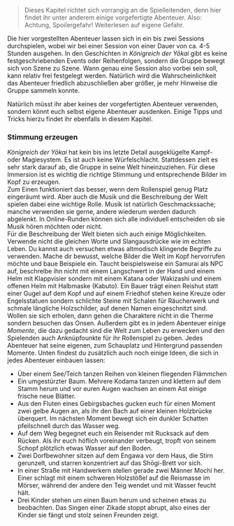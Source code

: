> Dieses Kapitel richtet sich vorrangig an die Spielleitenden, denn hier findet ihr unter anderem einige vorgefertigte Abenteuer. Also: Achtung, Spoilergefahr! Weiterlesen auf eigene Gefahr. 

Die hier vorgestellten Abenteuer lassen sich in ein bis zwei Sessions durchspielen, wobei wir bei einer Session von einer Dauer von ca. 4-5 Stunden ausgehen. In den Geschichten in *Königreich der Yōkai* gibt es keine festgeschriebenden Events oder Reihenfolgen, sondern die Gruppe bewegt sich von Szene zu Szene. Wann genau eine Session also vorbei sein soll, kann relativ frei festgelegt werden. Natürlich wird die Wahrscheinlichkeit das Abenteuer friedlich abzuschließen aber größer, je mehr Hinweise die Gruppe sammeln konnte.    

<!-- hier müsste noch mehr Gedöns stehen-->

Natürlich müsst ihr aber keines der vorgefertigten Abenteuer verwenden, sondern könnt euch selbst eigene Abenteuer ausdenken. Einige Tipps und Tricks hierzu findet ihr ebenfalls in diesem Kapitel.

### Stimmung erzeugen 
*Königreich der Yōkai* hat kein bis ins letzte Detail ausgeklügelte Kampf- oder Magiesystem. Es ist auch keine Würfelschlacht. Stattdessen zielt es sehr stark darauf ab, die Gruppe in seine Welt hineinzuziehen. Für diese Immersion ist es wichtig die richtige Stimmung und entsprechende Bilder im Kopf zu erzeugen.  
Zum Einen funktioniert das besser, wenn dem Rollenspiel genug Platz eingeräumt wird. Aber auch die Musik und die Beschreibung der Welt spielen dabei eine wichtige Rolle. Musik ist natürlich Geschmackssache; manche verwenden sie gerne, andere wiederum werden dadurch abgelenkt. In Online-Runden können sich alle individuell entscheiden ob sie Musik hören möchten oder nicht.  
Für die Beschreibung der Welt bieten sich auch einige Möglichkeiten. Verwende nicht die gleichen Worte und Slangausdrücke wie im echten Leben. Du kannst auch versuchen etwas altmodisch klingende Begriffe zu verwenden. Mache dir bewusst, welche Bilder die Welt im Kopf hervorrufen möchte und baue Beispiele ein. Taucht beispielsweise ein Samurai als NPC auf, beschreibe ihn nicht mit einem Langschwert in der Hand und einem Helm mit Klappvisier sondern mit einem Katana oder Wakizashi und einem offenen Helm mit Halbmaske (Kabuto). Ein Bauer trägt einen Reishut statt einer Gugel auf dem Kopf und auf einem Friedhof stehen keine Kreuze oder Engelsstatuen sondern schlichte Steine mit Schalen für Räucherwerk und schmale längliche Holzschilder, auf denen Namen eingeschnitzt sind. Wollen sie sich erholen, dann gehen die Charaktere nicht in die Therme sondern besuchen das Onsen.
Außerdem gibt es in jedem Abenteuer einige *Momente*, die dazu gedacht sind die Welt zum Leben zu erwecken und den Spielenden auch Anknüpfounkte für ihr Rollenspiel zu geben. Jedes Abenteuer hat seine eigenen, zum Schauplatz und Hintergrund passenden Momente. Unten findest du zusätzlich auch noch einige Ideen, die sich in jedes Abenteuer einbauen lassen:

- Über einem See/Teich tanzen Reihen von kleinen fliegenden Flämmchen
- Ein umgestürzter Baum. Mehrere Kodama tanzen und klettern auf dem Stamm herum und vor euren Augen wachsen an einem Ast einige frische neue Blätter.
- Aus den Fluten eines Gebirgsbaches gucken euch für einen Moment zwei gelbe Augen an, als ihr den Bach auf einer kleinen Holzbrücke überquert. Im nächsten Moment bewegt sich ein dunkler Schatten pfeilschnell durch das Wasser weg.
- Auf dem Weg begegnet euch ein Reisender mit Rucksack auf dem Rücken. Als ihr euch höflich voreinander verbeugt, tropft von seinem Schopf plötzlich etwas Wasser auf den Boden.
- Zwei Dorfbewohner sitzen auf dem Engawa vor dem Haus, die Stirn gerunzelt, und starren konzentriert auf das Shōgi-Brett vor sich.
- In einer Straße mit Handwerkern stellen gerade zwei Männer Mochi her. Einer schlagt mit einem schweren Holzstößel auf die Reismasse im Mörser, während der andere den Teig wendet und mit Wasser feucht hält.
- Drei Kinder stehen um einen Baum herum und scheinen etwas zu beobachten. Das Singen einer Zikade stoppt abrupt, also eines der Kinder sie fängt und stolz seinen Freunden zeigt.